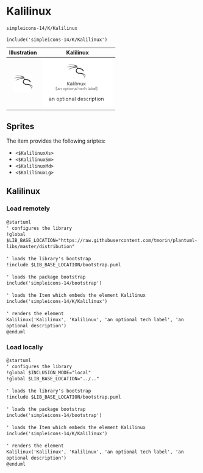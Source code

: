 # Kalilinux


```text
simpleicons-14/K/Kalilinux
```

```text
include('simpleicons-14/K/Kalilinux')
```



| Illustration | Kalilinux |
| :---: | :---: |
| ![illustration for Illustration](../../simpleicons-14/K/Kalilinux.png) | ![illustration for Kalilinux](../../simpleicons-14/K/Kalilinux.Local.png) |



## Sprites
The item provides the following sriptes:

- `<$KalilinuxXs>`
- `<$KalilinuxSm>`
- `<$KalilinuxMd>`
- `<$KalilinuxLg>`





## Kalilinux

### Load remotely
```plantuml
@startuml
' configures the library
!global $LIB_BASE_LOCATION="https://raw.githubusercontent.com/tmorin/plantuml-libs/master/distribution"

' loads the library's bootstrap
!include $LIB_BASE_LOCATION/bootstrap.puml

' loads the package bootstrap
include('simpleicons-14/bootstrap')

' loads the Item which embeds the element Kalilinux
include('simpleicons-14/K/Kalilinux')

' renders the element
Kalilinux('Kalilinux', 'Kalilinux', 'an optional tech label', 'an optional description')
@enduml
```

### Load locally
```plantuml
@startuml
' configures the library
!global $INCLUSION_MODE="local"
!global $LIB_BASE_LOCATION="../.."

' loads the library's bootstrap
!include $LIB_BASE_LOCATION/bootstrap.puml

' loads the package bootstrap
include('simpleicons-14/bootstrap')

' loads the Item which embeds the element Kalilinux
include('simpleicons-14/K/Kalilinux')

' renders the element
Kalilinux('Kalilinux', 'Kalilinux', 'an optional tech label', 'an optional description')
@enduml
```

